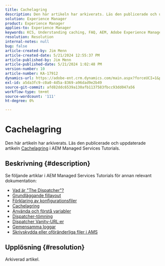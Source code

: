```yaml
---
title: Cachelagring
description: Den här artikeln har arkiverats. Läs den publicerade och uppdaterade artikeln Understanding caching in AEM Managed Services Tutorials.
solution: Experience Manager
product: Experience Manager
applies-to: Experience Manager
keywords: KCS, Understanding caching, FAQ, AEM, Adobe Experience Manager
resolution: Resolution
internal-notes: null
bug: false
article-created-by: Jim Menn
article-created-date: 5/21/2024 12:55:37 PM
article-published-by: Jim Menn
article-published-date: 5/21/2024 1:02:48 PM
version-number: 10
article-number: KA-17912
dynamics-url: https://adobe-ent.crm.dynamics.com/main.aspx?forceUCI=1&pagetype=entityrecord&etn=knowledgearticle&id=bbf9b468-7117-ef11-9f8a-6045bd006268
exl-id: a5da3fc9-c0a0-4d5a-8369-a96dad9e2b49
source-git-commit: afd82ddc6539a130afb1137583fbcc93dd047a56
workflow-type: tm+mt
source-wordcount: '111'
ht-degree: 0%

---
```


# Cachelagring


Den här artikeln har arkiverats. Läs den publicerade och uppdaterade artikeln [Cachelagring](https://experienceleague.adobe.com/docs/experience-manager-learn/ams/dispatcher/understanding-cache.html) i AEM Managed Services Tutorials.

## Beskrivning {#description}


Se följande artiklar i AEM Managed Services Tutorials för annan relevant dokumentation:

- [Vad är &quot;The Dispatcher&quot;?](https://experienceleague.adobe.com/docs/experience-manager-learn/ams/dispatcher/what-is-the-dispatcher.html)
- [Grundläggande fillayout](https://experienceleague.adobe.com/docs/experience-manager-learn/ams/dispatcher/basic-file-layout.html?lang=en)
- [Förklaring av konfigurationsfiler](https://experienceleague.adobe.com/docs/experience-manager-learn/ams/dispatcher/explanation-config-files.html)
- [Cachelagring](https://experienceleague.adobe.com/docs/experience-manager-learn/ams/dispatcher/understanding-cache.html)
- [Använda och förstå variabler](https://experienceleague.adobe.com/docs/experience-manager-learn/ams/dispatcher/variables.html)
- [Dispatcher-tömning](https://experienceleague.adobe.com/docs/experience-manager-learn/ams/dispatcher/disp-flushing.html)
- [Dispatcher Vanity-URL:er](https://experienceleague.adobe.com/docs/experience-manager-learn/ams/dispatcher/disp-vanity-url.html)
- [Gemensamma loggar](https://experienceleague.adobe.com/docs/experience-manager-learn/ams/dispatcher/common-logs.html)
- [Skrivskydda eller oföränderliga filer i AMS](https://experienceleague.adobe.com/docs/experience-manager-learn/ams/dispatcher/immutable-files.html)



## Upplösning {#resolution}


Arkiverad artikel.

